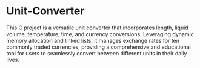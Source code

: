 # Unit-Converter

This C project is a versatile unit converter that incorporates length, liquid volume, temperature, time, and currency conversions. Leveraging dynamic memory allocation and linked lists, it manages exchange rates for ten commonly traded currencies, providing a comprehensive and educational tool for users to seamlessly convert between different units in their daily lives.
